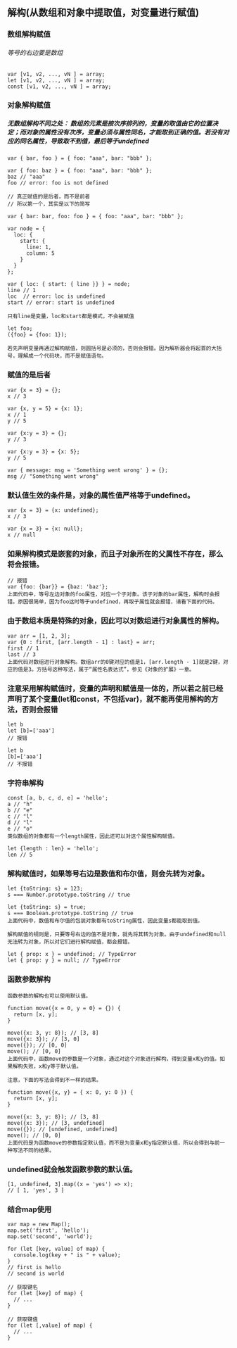 ## 解构(从数组和对象中提取值，对变量进行赋值)

### 数组解构赋值

###### 等号的右边要是数组

```
var [v1, v2, ..., vN ] = array;
let [v1, v2, ..., vN ] = array;
const [v1, v2, ..., vN ] = array;
```

### 对象解构赋值

##### 无数组解构不同之处： 数组的元素是按次序排列的，变量的取值由它的位置决定；而对象的属性没有次序，变量必须与属性同名，才能取到正确的值。若没有对应的同名属性，导致取不到值，最后等于undefined
```
var { bar, foo } = { foo: "aaa", bar: "bbb" };

var { foo: baz } = { foo: "aaa", bar: "bbb" };
baz // "aaa"
foo // error: foo is not defined 

// 真正赋值的是后者，而不是前者
// 所以第一个，其实是以下的简写

var { bar: bar, foo: foo } = { foo: "aaa", bar: "bbb" };

```

```
var node = {
  loc: {
    start: {
      line: 1,
      column: 5
    }
  }
};

var { loc: { start: { line }} } = node;
line // 1
loc  // error: loc is undefined
start // error: start is undefined

只有line是变量，loc和start都是模式，不会被赋值
```

```
let foo;
({foo} = {foo: 1});

若先声明变量再通过解构赋值，则圆括号是必须的，否则会报错。因为解析器会将起首的大括号，理解成一个代码块，而不是赋值语句。

```

### 赋值的是后者
```
var {x = 3} = {};
x // 3

var {x, y = 5} = {x: 1};
x // 1
y // 5

var {x:y = 3} = {};
y // 3

var {x:y = 3} = {x: 5};
y // 5

var { message: msg = 'Something went wrong' } = {};
msg // "Something went wrong"
```

### 默认值生效的条件是，对象的属性值严格等于undefined。

```
var {x = 3} = {x: undefined};
x // 3

var {x = 3} = {x: null};
x // null
```

### 如果解构模式是嵌套的对象，而且子对象所在的父属性不存在，那么将会报错。

```
// 报错
var {foo: {bar}} = {baz: 'baz'};
上面代码中，等号左边对象的foo属性，对应一个子对象。该子对象的bar属性，解构时会报错。原因很简单，因为foo这时等于undefined，再取子属性就会报错，请看下面的代码。
```


### 由于数组本质是特殊的对象，因此可以对数组进行对象属性的解构。

```
var arr = [1, 2, 3];
var {0 : first, [arr.length - 1] : last} = arr;
first // 1
last // 3
上面代码对数组进行对象解构。数组arr的0键对应的值是1，[arr.length - 1]就是2键，对应的值是3。方括号这种写法，属于“属性名表达式”，参见《对象的扩展》一章。
```

### 注意采用解构赋值时，变量的声明和赋值是一体的，所以若之前已经声明了某个变量(let和const，不包括var)，就不能再使用解构的方法，否则会报错

```
let b
let [b]=['aaa']
// 报错

let b
[b]=['aaa']
// 不报错

```

### 字符串解构

```
const [a, b, c, d, e] = 'hello';
a // "h"
b // "e"
c // "l"
d // "l"
e // "o"
类似数组的对象都有一个length属性，因此还可以对这个属性解构赋值。

let {length : len} = 'hello';
len // 5
```

### 解构赋值时，如果等号右边是数值和布尔值，则会先转为对象。

```
let {toString: s} = 123;
s === Number.prototype.toString // true

let {toString: s} = true;
s === Boolean.prototype.toString // true
上面代码中，数值和布尔值的包装对象都有toString属性，因此变量s都能取到值。

解构赋值的规则是，只要等号右边的值不是对象，就先将其转为对象。由于undefined和null无法转为对象，所以对它们进行解构赋值，都会报错。

let { prop: x } = undefined; // TypeError
let { prop: y } = null; // TypeError
```

### 函数参数解构
```
函数参数的解构也可以使用默认值。

function move({x = 0, y = 0} = {}) {
  return [x, y];
}

move({x: 3, y: 8}); // [3, 8]
move({x: 3}); // [3, 0]
move({}); // [0, 0]
move(); // [0, 0]
上面代码中，函数move的参数是一个对象，通过对这个对象进行解构，得到变量x和y的值。如果解构失败，x和y等于默认值。

注意，下面的写法会得到不一样的结果。

function move({x, y} = { x: 0, y: 0 }) {
  return [x, y];
}

move({x: 3, y: 8}); // [3, 8]
move({x: 3}); // [3, undefined]
move({}); // [undefined, undefined]
move(); // [0, 0]
上面代码是为函数move的参数指定默认值，而不是为变量x和y指定默认值，所以会得到与前一种写法不同的结果。
```

### undefined就会触发函数参数的默认值。

```
[1, undefined, 3].map((x = 'yes') => x);
// [ 1, 'yes', 3 ]
```

### 结合map使用
```
var map = new Map();
map.set('first', 'hello');
map.set('second', 'world');

for (let [key, value] of map) {
  console.log(key + " is " + value);
}
// first is hello
// second is world

// 获取键名
for (let [key] of map) {
  // ...
}

// 获取键值
for (let [,value] of map) {
  // ...
}
```